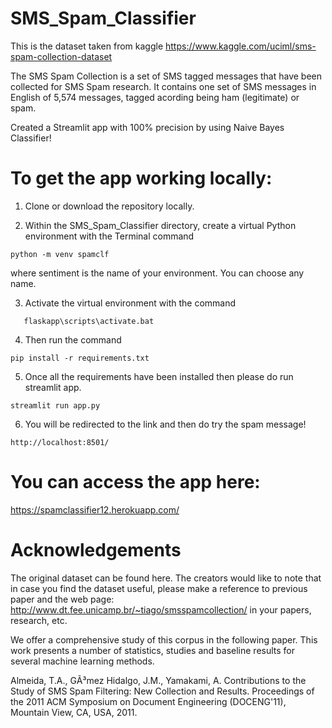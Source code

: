 # SMS_Spam_Classifier


This is the dataset taken from kaggle
https://www.kaggle.com/uciml/sms-spam-collection-dataset


The SMS Spam Collection is a set of SMS tagged messages that have been collected for SMS Spam research. It contains one set of SMS messages in English of 5,574 messages, tagged acording being ham (legitimate) or spam.

Created a Streamlit app with 100% precision by using Naive Bayes Classifier!

# To get the app working locally:

1. Clone or download the repository locally.

2. Within the SMS_Spam_Classifier directory, create a virtual Python environment with the Terminal command 
```
python -m venv spamclf 
```
where sentiment is the name of your environment. You can choose any name.

3. Activate the virtual environment with the command 
```
   flaskapp\scripts\activate.bat
```
 
4. Then run the command 
```
pip install -r requirements.txt 
```

5. Once all the requirements have been installed then please do run streamlit app.
```
streamlit run app.py
```
6. You will be redirected to the link and then do try the spam message!
```
http://localhost:8501/
```




# You can access the app here:  
https://spamclassifier12.herokuapp.com/





# Acknowledgements
The original dataset can be found here. The creators would like to note that in case you find the dataset useful, please make a reference to previous paper and the web page: http://www.dt.fee.unicamp.br/~tiago/smsspamcollection/ in your papers, research, etc.

We offer a comprehensive study of this corpus in the following paper. This work presents a number of statistics, studies and baseline results for several machine learning methods.

Almeida, T.A., GÃ³mez Hidalgo, J.M., Yamakami, A. Contributions to the Study of SMS Spam Filtering: New Collection and Results. Proceedings of the 2011 ACM Symposium on Document Engineering (DOCENG'11), Mountain View, CA, USA, 2011.
